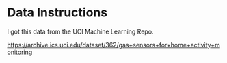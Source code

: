 # Data Instructions

I got this data from the UCI Machine Learning Repo.

https://archive.ics.uci.edu/dataset/362/gas+sensors+for+home+activity+monitoring